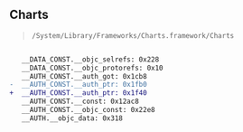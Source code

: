## Charts

> `/System/Library/Frameworks/Charts.framework/Charts`

```diff

   __DATA_CONST.__objc_selrefs: 0x228
   __DATA_CONST.__objc_protorefs: 0x10
   __AUTH_CONST.__auth_got: 0x1cb8
-  __AUTH_CONST.__auth_ptr: 0x1fb0
+  __AUTH_CONST.__auth_ptr: 0x1f40
   __AUTH_CONST.__const: 0x12ac8
   __AUTH_CONST.__objc_const: 0x22e8
   __AUTH.__objc_data: 0x318

```
